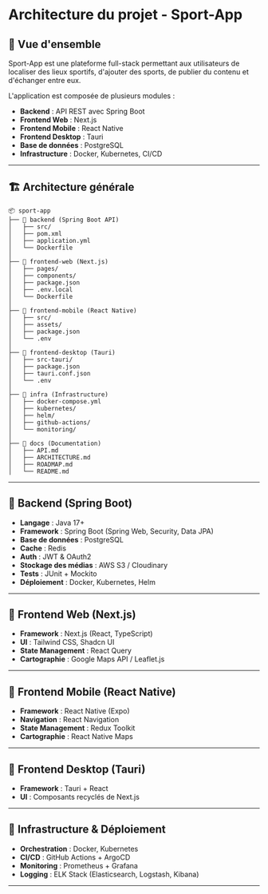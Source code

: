 # **Architecture du projet - Sport-App**

## 📌 **Vue d'ensemble**
Sport-App est une plateforme full-stack permettant aux utilisateurs de localiser des lieux sportifs, d'ajouter des sports, de publier du contenu et d'échanger entre eux.

L'application est composée de plusieurs modules :
- **Backend** : API REST avec Spring Boot
- **Frontend Web** : Next.js
- **Frontend Mobile** : React Native
- **Frontend Desktop** : Tauri
- **Base de données** : PostgreSQL
- **Infrastructure** : Docker, Kubernetes, CI/CD

---

## 🏗 **Architecture générale**
```
📦 sport-app
├── 📁 backend (Spring Boot API)
│   ├── src/
│   ├── pom.xml
│   ├── application.yml
│   └── Dockerfile
│
├── 📁 frontend-web (Next.js)
│   ├── pages/
│   ├── components/
│   ├── package.json
│   ├── .env.local
│   └── Dockerfile
│
├── 📁 frontend-mobile (React Native)
│   ├── src/
│   ├── assets/
│   ├── package.json
│   └── .env
│
├── 📁 frontend-desktop (Tauri)
│   ├── src-tauri/
│   ├── package.json
│   ├── tauri.conf.json
│   └── .env
│
├── 📁 infra (Infrastructure)
│   ├── docker-compose.yml
│   ├── kubernetes/
│   ├── helm/
│   ├── github-actions/
│   └── monitoring/
│
├── 📁 docs (Documentation)
│   ├── API.md
│   ├── ARCHITECTURE.md
│   ├── ROADMAP.md
│   └── README.md
```

---

## 🔹 **Backend (Spring Boot)**
- **Langage** : Java 17+
- **Framework** : Spring Boot (Spring Web, Security, Data JPA)
- **Base de données** : PostgreSQL
- **Cache** : Redis
- **Auth** : JWT & OAuth2
- **Stockage des médias** : AWS S3 / Cloudinary
- **Tests** : JUnit + Mockito
- **Déploiement** : Docker, Kubernetes, Helm

---

## 🔹 **Frontend Web (Next.js)**
- **Framework** : Next.js (React, TypeScript)
- **UI** : Tailwind CSS, Shadcn UI
- **State Management** : React Query
- **Cartographie** : Google Maps API / Leaflet.js

---

## 🔹 **Frontend Mobile (React Native)**
- **Framework** : React Native (Expo)
- **Navigation** : React Navigation
- **State Management** : Redux Toolkit
- **Cartographie** : React Native Maps

---

## 🔹 **Frontend Desktop (Tauri)**
- **Framework** : Tauri + React
- **UI** : Composants recyclés de Next.js

---

## 🔹 **Infrastructure & Déploiement**
- **Orchestration** : Docker, Kubernetes
- **CI/CD** : GitHub Actions + ArgoCD
- **Monitoring** : Prometheus + Grafana
- **Logging** : ELK Stack (Elasticsearch, Logstash, Kibana)

---
